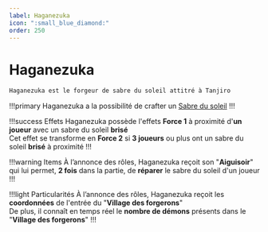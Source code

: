 ```yaml
---
label: Haganezuka
icon: ":small_blue_diamond:"
order: 250
---
```


# Haganezuka

```txt
Haganezuka est le forgeur de sabre du soleil attitré à Tanjiro
```

!!!primary
Haganezuka a la possibilité de crafter un [Sabre du soleil](/demonslayer-uhc/divers/sabre)
!!!

!!!success Effets
Haganezuka possède l'effets **Force 1** à proximité d'**un joueur** avec un sabre du soleil **brisé** <br>
Cet effet se transforme en **Force 2** si **3 joueurs** ou plus ont un sabre du soleil **brisé** à proximité
!!!

!!!warning Items
À l’annonce des rôles, Haganezuka reçoit son "**Aiguisoir**" qui lui permet, **2 fois** dans la partie, de **réparer** le sabre du soleil d'un joueur
!!!

!!!light Particularités
À l’annonce des rôles, Haganezuka reçoit les **coordonnées** de l'entrée du "**Village des forgerons**" <br>
De plus, il connaît en temps réel le **nombre de démons** présents dans le "**Village des forgerons**"
!!!

